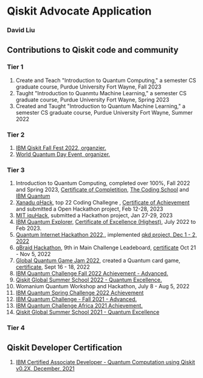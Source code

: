 # Qiskit Advocate Application
### David Liu
## Contributions to Qiskit code and community
### Tier 1
1. Create and Teach "Introduction to Quantum Computing," a semester CS graduate course, Purdue University Fort Wayne, Fall 2023
2. Taught "Introduction to Quanmtu Machine Learning," a semester CS graduate course, Purdue University Fort Wayne, Spring 2023
3. Created and Taught "Introduction to Quantum Machine Learning," a semester CS graduate course, Purdue University Fort Wayne, Summer 2022

### Tier 2
1. [IBM Qiskit Fall Fest 2022, organzier.](https://github.com/purduequaic/qiskit-fall-fest-22/blob/main/README.md)
2. [World Quantum Day Event, organizer.](https://github.com/davidlearn/qiskitAdvocateApplication/blob/main/Q-day2.jpg)
#### 
### Tier 3
1. Introduction to Quantum Computing, completed over 100%, Fall 2022 and Spring 2023, [Certificate of Completition](https://verified.sertifier.com/en/verify/56245325107158), [The Coding School](https://the-cs.org/) and [IBM Quantum](https://www.ibm.com/quantum) 
2. [Xanadu qHack](https://github.com/XanaduAI/QHack2023), top 22 Coding Challegne , [Certificate of Achievement](https://mcusercontent.com/725f07a1d1a4337416c3129fd/images/8eda94fe-827b-156f-5d88-902b47a17ba7.png) and submitted a Open Hackathon project, Feb 12-28, 2023
3. [MIT iquHack](https://www.iquise.mit.edu/iQuHACK/2023-01-27), submitted a Hackathon project, Jan 27-29, 2023
4. [IBM Quantum Explorer,](http://qisk.it/quantum-explorers) [Certificate of Excellence (Highest)](https://github.com/davidlearn/qiskitAdvocateApplication/blob/main/QuamtumExplorerExcellence%20Certificate.pdf), July 2022 to Feb 2023.
5. [Quantum Internet Hackathon 2022,](https://quantum-internet.team/event/qia-hackathon-2022/), implemented [ qkd project, Dec 1 - 2, 2022](https://github.com/GSiddiMoreau/QIH22-QKD)
6. [qBraid Hackathon](https://qbraid.com/haqs/), 9th in Main Challenge Leadeboard, [certificate](https://github.com/davidlearn/qiskitAdvocateApplication/blob/main/HAQS_%20David%20Liu_CERTIFICATE.pdf) Oct 21 - Nov 5, 2022
7. [Global Quantum Game Jam 2022](https://www.igda.fi/new-events/2022/igda-future-amp-global-quantum-game-jam-2022), created a Quantum card game, [certificate](https://github.com/davidlearn/qiskitAdvocateApplication/blob/main/QuantumGameJamDavid_Liu.pdf), Sept 16 - 18, 2022
8. [IBM Quantum Challenge Fall 2022 Achievement - Advanced.](https://www.credly.com/badges/e7dd63d3-d03c-4ada-b1a2-4323e18a8045/public_url)
9. [Qiskit Global Summer School 2022 - Quantum Excellence.](https://www.credly.com/badges/2fbeb6f0-b03b-474b-87da-6fe1cf88f189/public_url)
10. Womanium Quantum Workshop and Hackathon, July 8 - Aug 5, 2022
11. [IBM Quantum Spring Challenge 2022 Achievement](https://www.credly.com/badges/e04729da-58ea-40d8-855c-c891a91c3b3d/public_url)
12. [IBM Quantum Challenge - Fall 2021 - Advanced.](https://www.credly.com/badges/d05e014c-0acd-4d89-9959-f4f68122983c/public_url)
13. [IBM Quantum Challenge Africa 2021 Achievement.](https://www.credly.com/badges/580f265c-9a9d-4f2a-9795-5ad14e451b80/public_url)
14. [Qiskit Global Summer School 2021 - Quantum Excellence](https://github.com/davidlearn/qiskitAdvocateApplication/blob/main/QiskitGlobalSummerSchool_CertificateofQuantumExcellence.pdf)
#### 
### Tier 4

## Qiskit Developer Certification
1. [IBM Certified Associate Developer - Quantum Computation using Qiskit v0.2X, December, 2021](https://www.credly.com/badges/86317861-13ad-4cd1-8b01-6217e9ca4398/public_url)
## 
